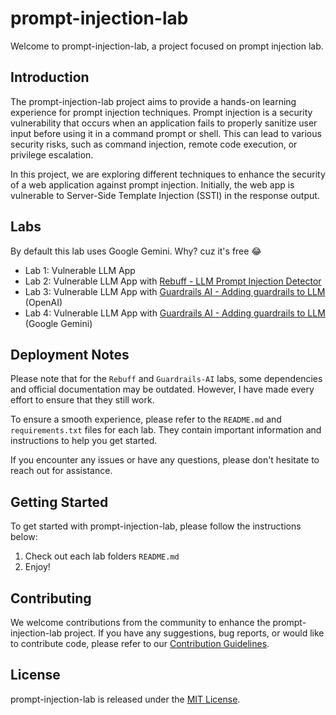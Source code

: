 # prompt-injection-lab

Welcome to prompt-injection-lab, a project focused on prompt injection lab.

## Introduction

The prompt-injection-lab project aims to provide a hands-on learning experience for prompt injection techniques. Prompt injection is a security vulnerability that occurs when an application fails to properly sanitize user input before using it in a command prompt or shell. This can lead to various security risks, such as command injection, remote code execution, or privilege escalation.

In this project, we are exploring different techniques to enhance the security of a web application against prompt injection. Initially, the web app is vulnerable to Server-Side Template Injection (SSTI) in the response output.





## Labs
By default this lab uses Google Gemini. Why? cuz it's free 😂
- Lab 1: Vulnerable LLM App
- Lab 2: Vulnerable LLM App with [Rebuff - LLM Prompt Injection Detector](https://github.com/protectai/rebuff)
- Lab 3: Vulnerable LLM App with [Guardrails AI - Adding guardrails to LLM](https://github.com/guardrails-ai/guardrails) (OpenAI)
- Lab 4: Vulnerable LLM App with [Guardrails AI - Adding guardrails to LLM](https://github.com/guardrails-ai/guardrails) (Google Gemini)

## Deployment Notes

Please note that for the `Rebuff` and `Guardrails-AI` labs, some dependencies and official documentation may be outdated. However, I have made every effort to ensure that they still work.

To ensure a smooth experience, please refer to the `README.md` and `requirements.txt` files for each lab. They contain important information and instructions to help you get started.

If you encounter any issues or have any questions, please don't hesitate to reach out for assistance.



## Getting Started

To get started with prompt-injection-lab, please follow the instructions below:

1. Check out each lab folders `README.md`
2. Enjoy!

## Contributing

We welcome contributions from the community to enhance the prompt-injection-lab project. If you have any suggestions, bug reports, or would like to contribute code, please refer to our [Contribution Guidelines](CONTRIBUTING.md).

## License

prompt-injection-lab is released under the [MIT License](LICENSE).
